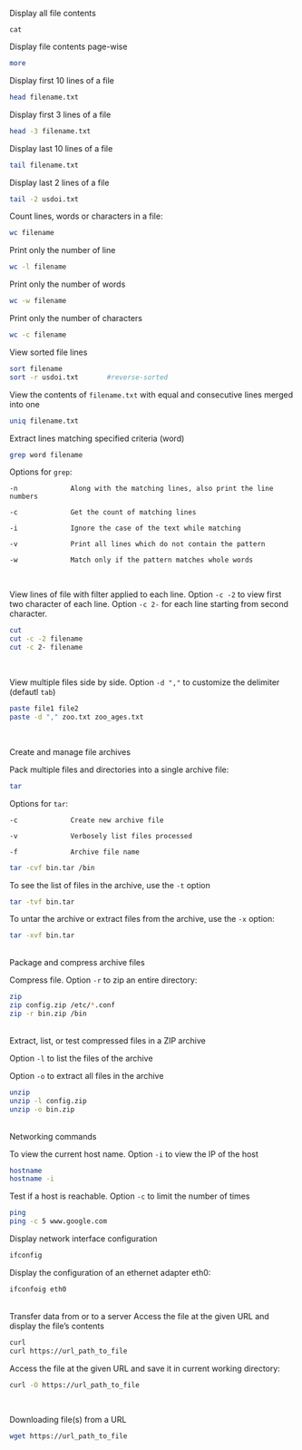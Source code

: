 Display all file contents
```
cat
```

Display file contents page-wise
```bash
more
```

Display first 10 lines of a file
```bash
head filename.txt
```

Display first 3 lines of a file
```bash
head -3 filename.txt
```

Display last 10 lines of a file
```bash
tail filename.txt
```

Display last 2 lines of a file
```bash
tail -2 usdoi.txt
```

Count lines, words or characters in a file:
```bash
wc filename
```

Print only the number of line
```bash
wc -l filename
```

Print only the number of words 
```bash
wc -w filename
```

Print only the number of characters 
```bash
wc -c filename
```

View sorted file lines
```bash
sort filename
sort -r usdoi.txt       #reverse-sorted
```

View the contents of `filename.txt` with equal and consecutive lines merged into one

```bash
uniq filename.txt
```

Extract lines matching specified criteria (word)
```bash
grep word filename
```
Options for `grep`:

`-n             Along with the matching lines, also print the line numbers`

`-c             Get the count of matching lines`

`-i             Ignore the case of the text while matching`

`-v             Print all lines which do not contain the pattern`

`-w             Match only if the pattern matches whole words`

<br>

View lines of file with filter applied to each line.
Option `-c -2` to view first two character of each line.
Option `-c 2-` for each line starting from second character.
```bash
cut
cut -c -2 filename
cut -c 2- filename
```

<br>

View multiple files side by side.
Option `-d ","` to customize the delimiter (defautl `tab`)
```bash
paste file1 file2
paste -d "," zoo.txt zoo_ages.txt
```

<br>

Create and manage file archives

Pack multiple files and directories into a single archive file:

```bash
tar
```
Options for `tar`:

`-c             Create new archive file`

`-v             Verbosely list files processed`

`-f             Archive file name`


```bash
tar -cvf bin.tar /bin
```

To see the list of files in the archive, use the `-t` option
```bash
tar -tvf bin.tar
```

To untar the archive or extract files from the archive, use the `-x` option:

```bash
tar -xvf bin.tar
```

<br>
Package and compress archive files

Compress file. Option `-r` to zip an entire directory:
```bash
zip
zip config.zip /etc/*.conf
zip -r bin.zip /bin
```

<br>
Extract, list, or test compressed files in a ZIP archive

Option `-l` to list the files of the archive

Option `-o` to extract all files in the archive
```bash
unzip
unzip -l config.zip
unzip -o bin.zip
```

<br>
Networking commands

To view the current host name.
Option `-i` to view the IP of the host
```bash
hostname
hostname -i
```

Test if a host is reachable.
Option `-c` to limit the number of times

```bash
ping
ping -c 5 www.google.com
```

Display network interface configuration

```bash
ifconfig
```

Display the configuration of an ethernet adapter eth0:

```bash
ifconfoig eth0
```

<br>
Transfer data from or to a server
Access the file at the given URL and display the file’s contents

```bash
curl
curl https://url_path_to_file
```

Access the file at the given URL and save it in current working directory:

```bash
curl -O https://url_path_to_file
```

<br>

Downloading file(s) from a URL
```bash
wget https://url_path_to_file
```
